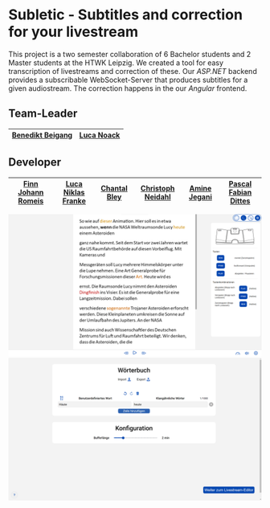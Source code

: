 # Subletic - Subtitles and correction for your livestream

This project is a two semester collaboration of 6 Bachelor students and 2 Master students at the HTWK Leipzig. We created a tool for easy transcription of livestreams and correction of these. Our _ASP.NET_ backend provides a subscribable WebSocket-Server that produces subtitles for a given audiostream. The correction happens in the our _Angular_ frontend.

## Team-Leader
| [Benedikt Beigang](https://github.com/BenediktBeigang) | [Luca Noack](https://github.com/lunoack) |
| ------------------------------------------------------ | ---------------------------------------- |

## Developer

| [Finn Johann Romeis](https://github.com/FiJoRom) | [Luca Niklas Franke](https://github.com/lfranke42) | [Chantal Bley](https://github.com/chanti01) | [Christoph Neidahl](https://github.com/OPNA2608) | [Amine Jegani](https://github.com/ajegani) | [Pascal Fabian Dittes](https://github.com/Pascal-Dittes) |
| ------------------------------------------------ | -------------------------------------------------- | ------------------------------------------- | ------------------------------------------------ | ------------------------------------------ | -------------------------------------------------------- |

![correction-page](main_page.png)
![configuration-page](configuration.png)
